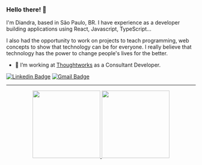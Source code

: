 ### Hello there! 👋

I'm Diandra, based in São Paulo, BR. I have experience as a developer building applications using React, Javascript, TypeScript...

I also had the opportunity to work on projects to teach programming, web concepts to show that technology can be for everyone. I really believe that technology has the power to change people's lives for the better.

- 🔭 I’m working at [Thoughtworks](https://www.thoughtworks.com/pt-br) as a Consultant Developer.

[![Linkedin Badge](https://img.shields.io/badge/-LinkedIn-blue?style=flat-square&logo=Linkedin&logoColor=white&link=https://www.linkedin.com/in/diandralandrade//)](https://www.linkedin.com/in/diandralandrade/)
[![Gmail Badge](https://img.shields.io/badge/-Gmail-c14438?style=flat-square&logo=Gmail&logoColor=white&link=mailto:di.andrade90@gmail.com)](mailto:di.andrade90@gmail.com)

<hr />

<div align="center">
  <a href="https://github.com/diandralas">
  <img height="180em" src="https://github-readme-stats.vercel.app/api?username=diandralas&show_icons=true&theme=gradient&include_all_commits=true&count_private=true"/>
  <img height="180em" src="https://github-readme-stats.vercel.app/api/top-langs/?username=diandralas&layout=compact&langs_count=7&theme=gradient"/>
</div>